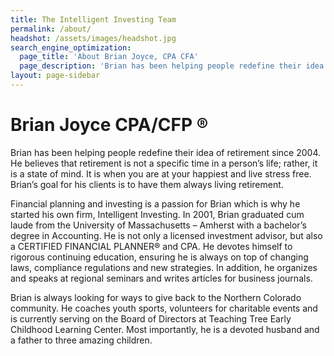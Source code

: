 ```yaml
---
title: The Intelligent Investing Team
permalink: /about/
headshot: /assets/images/headshot.jpg
search_engine_optimization:
  page_title: 'About Brian Joyce, CPA CFA'
  page_description: 'Brian has been helping people redefine their idea of retirement since 2001.  He believes that retirement is not a specific time in a person’s life; rather, it is a state of mind.'
layout: page-sidebar
---
```



# Brian Joyce CPA/CFP &reg;

Brian has been helping people redefine their idea of retirement since 2004. He believes that retirement is not a specific time in a person’s life; rather, it is a state of mind. It is when you are at your happiest and live stress free. Brian’s goal for his clients is to have them always living retirement.

Financial planning and investing is a passion for Brian which is why he started his own firm, Intelligent Investing. In 2001, Brian graduated cum laude from the University of Massachusetts – Amherst with a bachelor’s degree in Accounting. He is not only a licensed investment advisor, but also a CERTIFIED FINANCIAL PLANNER&reg; and CPA. He devotes himself to rigorous continuing education, ensuring he is always on top of changing laws, compliance regulations and new strategies. In addition, he organizes and speaks at regional seminars and writes articles for business journals.

Brian is always looking for ways to give back to the Northern Colorado community. He coaches youth sports, volunteers for charitable events and is currently serving on the Board of Directors at Teaching Tree Early Childhood Learning Center. Most importantly, he is a devoted husband and a father to three amazing children.
